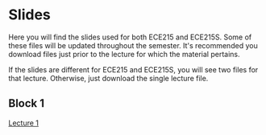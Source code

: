 # Slides

Here you will find the slides used for both ECE215 and ECE215S. Some of these files will be updated throughout the semester. It's recommended you download files just prior to the lecture for which the material pertains.

If the slides are different for ECE215 and ECE215S, you will see two files for that lecture. Otherwise, just download the single lecture file.

## Block 1
[Lecture 1](_static/ECE215_L01.pdf)